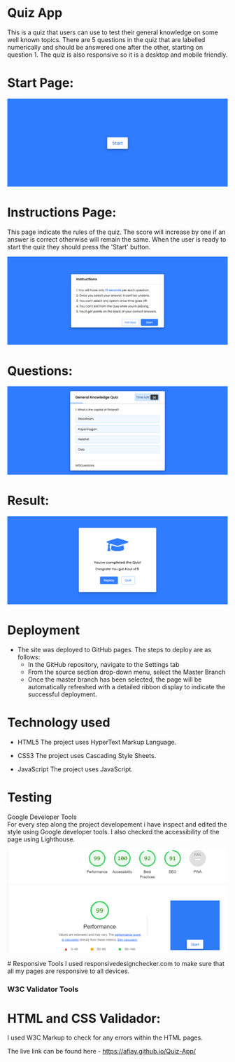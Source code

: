 # Quiz App
This is a quiz that users can use to test their general knowledge on some well known topics. There are 5 questions in the quiz that are labelled numerically and should be answered one after the other, starting on question 1. The quiz is also responsive so it is a desktop and mobile friendly.

# Start Page:
<p align="center"><img src="./readme_assets/Start.jpg"></p>

# Instructions Page:
This page indicate the rules of the quiz.
The score will increase by one if an answer is correct otherwise will remain the same. 
When the user is ready to start the quiz they should press the 'Start' button.

<p align="center"><img src="./readme_assets/instructions.jpg"></p>

# Questions:
<p align="center"><img src="./readme_assets/questions.jpg"></p>

# Result:
<p align="center"><img src="./readme_assets/result.jpg"></p>


# Deployment

- The site was deployed to GitHub pages. The steps to deploy are as follows: 
  - In the GitHub repository, navigate to the Settings tab 
  - From the source section drop-down menu, select the Master Branch
  - Once the master branch has been selected, the page will be automatically refreshed with a detailed ribbon display to indicate the successful deployment. 


# Technology used 

- HTML5
The project uses HyperText Markup Language.

- CSS3
The project uses Cascading Style Sheets.

- JavaScript
The project uses JavaScript.


# Testing
Google Developer Tools<br>
 For every step along the project developement i have inspect and edited the style using Google developer tools. I also checked the accessibility of the page using Lighthouse.
 <p align="center"><img src="./readme_assets/lighthouse.jpg"></p>
 # Responsive Tools
I used responsivedesignchecker.com to make sure that all my pages are responsive to all devices.


### W3C Validator Tools

# HTML and CSS Validador:
I used W3C Markup to check for any errors within the HTML pages.

 The live link can be found here - https://afiay.github.io/Quiz-App/

